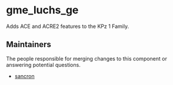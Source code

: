 gme_luchs_ge
===================

Adds ACE and ACRE2 features to the KPz 1 Family.


## Maintainers

The people responsible for merging changes to this component or answering potential questions.

- [sancron](https://github.com/sancron)
